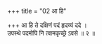 +++
title = "02 आ हि"

+++
आ हि ते दक्षिणं पदं हृदय्यं ददे ।  
उपस्थे पदमोपि नि त्वामकृच्छ्रे ऽवसे ॥ २ ॥